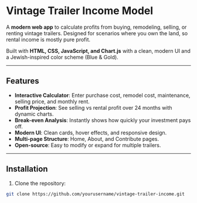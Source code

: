 # Vintage Trailer Income Model

A **modern web app** to calculate profits from buying, remodeling, selling, or renting vintage trailers. Designed for scenarios where you own the land, so rental income is mostly pure profit.  

Built with **HTML, CSS, JavaScript, and Chart.js** with a clean, modern UI and a Jewish-inspired color scheme (Blue & Gold).  

---

## Features

- **Interactive Calculator**: Enter purchase cost, remodel cost, maintenance, selling price, and monthly rent.  
- **Profit Projection**: See selling vs rental profit over 24 months with dynamic charts.  
- **Break-even Analysis**: Instantly shows how quickly your investment pays off.  
- **Modern UI**: Clean cards, hover effects, and responsive design.  
- **Multi-page Structure**: Home, About, and Contribute pages.  
- **Open-source**: Easy to modify or expand for multiple trailers.  

---

## Installation

1. Clone the repository:
```bash
git clone https://github.com/yourusername/vintage-trailer-income.git
